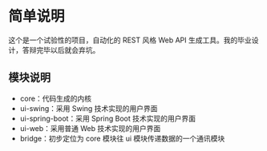 # 简单说明

这个是一个试验性的项目，自动化的 REST 风格 Web API 生成工具。我的毕业设计，答辩完毕以后就会弃坑。

## 模块说明
* core：代码生成的内核
* ui-swing：采用 Swing 技术实现的用户界面
* ui-spring-boot：采用 Spring Boot 技术实现的用户界面
* ui-web：采用普通 Web 技术实现的用户界面
* bridge：初步定位为 core 模块往 ui 模块传递数据的一个通讯模块